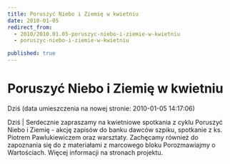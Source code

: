 ```yaml
---
title: Poruszyć Niebo i Ziemię w kwietniu
date: 2010-01-05
redirect_from: 
  - 2010/2010.01.05-poruszyc-niebo-i-ziemie-w-kwietniu
  - poruszyc-niebo-i-ziemie-w-kwietniu

published: true
---
```




# Poruszyć Niebo i Ziemię w kwietniu

<time>Dziś (data umieszczenia na nowej stronie: 2010-01-05 14:17:06)</time>

Dziś | Serdecznie zapraszamy na kwietniowe spotkania z cyklu Poruszyć Niebo i Ziemię - akcję zapisów do banku dawców szpiku, spotkanie z ks. Piotrem Pawlukiewiczem oraz warsztaty. Zachęcamy również do zapoznania się do z materiałami z marcowego bloku Porozmawiajmy o Wartościach.
Więcej informacji na stronach projektu.


<!--{{json:{"created_date":"2010-01-05 14:17:06","publish_down":"0000-00-00 00:00:00","id":"843"}}}-->